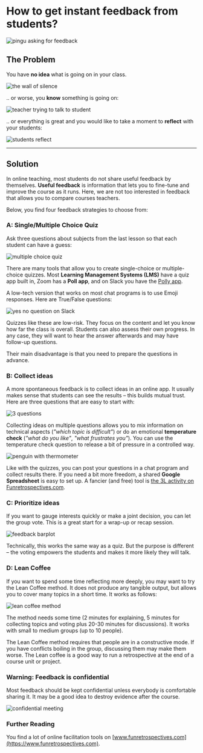 
# How to get instant feedback from students?

![pingu asking for feedback](images/pingu.png)

## The Problem

You have **no idea** what is going on in your class.

![the wall of silence](images/wall_of_silence.png)

.. or worse, you **know** something is going on:

![teacher trying to talk to student](images/are_you_mad_at_me.png)

.. or everything is great and you would like to take a moment to **reflect** with your students:

![students reflect](images/feedback_reflect.png)

----

## Solution

In online teaching, most students do not share useful feedback by themselves.
**Useful feedback** is information that lets you to fine-tune and improve the course as it runs.
Here, we are not too interested in feedback that allows you to compare courses teachers.

Below, you find four feedback strategies to choose from:

### A: Single/Multiple Choice Quiz

Ask three questions about subjects from the last lesson so that each student can have a guess:

![multiple choice quiz](images/feedback_multiple_choice.png)

There are many tools that allow you to create single-choice or multiple-choice quizzes.
Most **Learning Management Systems (LMS)** have a quiz app built in, Zoom has a **Poll app**,
and on Slack you have the [Polly app](https://scikitcilantro.slack.com/apps/A04E6JX41-polly?tab=more_info).

A low-tech version that works on most chat programs is to use Emoji responses. Here are True/False questions:

![yes no question on Slack](images/slack_yesno.png)

Quizzes like these are low-risk. 
They focus on the content and let you know how far the class is overall. 
Students can also assess their own progress.
In any case, they will want to hear the answer afterwards and may have follow-up questions.

Their main disadvantage is that you need to prepare the questions in advance.

### B: Collect ideas

A more spontaneous feedback is to collect ideas in an online app.
It usually makes sense that students can see the results – this builds mutual trust.
Here are three questions that are easy to start with:

![3 questions](images/feedback_temp_check.png)

Collecting ideas on multiple questions allows you to mix information on technical aspects (*"which topic is difficult"*) or do an emotional **temperature check** (*"what do you like"*, *"what frustrates you"*).
You can use the temperature check question to release a bit of pressure in a controlled way.

![penguin with thermometer](images/thermo.png)

Like with the quizzes, you can post your questions in a chat program and collect results there.
If you need a bit more freedom, a shared **Google Spreadsheet** is easy to set up.
A fancier (and free) tool is [the 3L activity on Funretrospectives.com](https://app.funretrospectives.com/?activity=3Ls).

### C: Prioritize ideas

If you want to gauge interests quickly or make a joint decision, you can let the group vote.
This is a great start for a wrap-up or recap session.

![feedback barplot](images/feedback_barplot.png)

Technically, this works the same way as a quiz.
But the purpose is different – the voting empowers the students and makes it more likely they will talk.

### D: Lean Coffee

If you want to spend some time reflecting more deeply, you may want to try the Lean Coffee method.
It does not produce any tangible output, but allows you to cover many topics in a short time.
It works as follows:

![lean coffee method](images/lean_coffee.png)

The method needs some time (2 minutes for explaining, 5 minutes for collecting topics and voting plus 20-30 minutes for discussions).
It works with small to medium groups (up to 10 people).

The Lean Coffee method requires that people are in a constructive mode.
If you have conflicts boiling in the group, discussing them may make them worse.
The Lean coffee is a good way to run a retrospective at the end of a course unit or project.

### Warning: Feedback is confidential

Most feedback should be kept confidential unless everybody is comfortable sharing it.
It may be a good idea to destroy evidence after the course.

![confidential meeting](images/agent_topsecret.png)

### Further Reading

You find a lot of online facilitation tools on [www.funretrospectives.com](https://www.funretrospectives.com).
